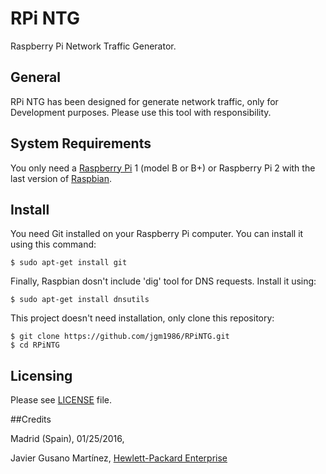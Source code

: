 # RPi NTG

Raspberry Pi Network Traffic Generator.


## General

RPi NTG has been designed for generate network traffic, only for Development purposes. Please use this tool with responsibility.


## System Requirements

You only need a [Raspberry Pi](https://raspberrypy.org) 1 (model B or B+) or Raspberry Pi 2 with the last version of [Raspbian](https://www.raspberrypi.org/downloads/).


## Install

You need Git installed on your Raspberry Pi computer. You can install it using this command:

```
$ sudo apt-get install git
```

Finally, Raspbian dosn't include 'dig' tool for DNS requests. Install it using:

```
$ sudo apt-get install dnsutils
```

This project doesn't need installation, only clone this repository:

```
$ git clone https://github.com/jgm1986/RPiNTG.git
$ cd RPiNTG
```

## Licensing

Please see [LICENSE](LICENSE) file.


##Credits

Madrid (Spain), 01/25/2016,

Javier Gusano Martínez, [Hewlett-Packard Enterprise](https://www.hpe.com) 
